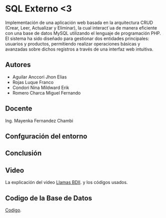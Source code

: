 # SQL Externo <3

Implementación de una aplicación web basada en la arquitectura CRUD (Crear, Leer, Actualizar y Eliminar), la cual interact´ua de manera eficiente con una base de datos MySQL utilizando el lenguaje de programación PHP. El sistema ha sido diseñado para gestionar dos entidades principales: usuarios y productos, permitiendo realizar operaciones básicas y avanzadas sobre dichos registros a través de una interfaz web intuitiva.

## Autores

- Aguilar Anccori Jhon Elias
- Rojas Luque Franco
- Condori Nina Mildward Erik
- Romero Charca Miguel Fernando

## Docente

Ing. Mayenka Fernandez Chambi

## Confguración del entorno ###


## Conclusión



## Video
La explicación del video  [Llamas BDII](https://www.youtube.com). y los códigos usados.

## Codigo de la Base de Datos
[Codigo](https://github.com/Jhony410/Llamas-BDII/blob/main/datos.sql).
